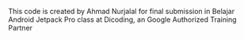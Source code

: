 This code is created by Ahmad Nurjalal for final submission in Belajar Android Jetpack Pro class at Dicoding, an Google Authorized Training Partner